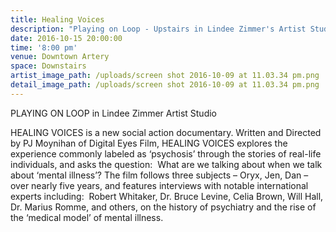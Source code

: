 ```yaml
---
title: Healing Voices
description: "Playing on Loop - Upstairs in Lindee Zimmer's Artist Studio throughout the festival. \nHEALING VOICES is a new social action documentary. Written and Directed by PJ Moynihan of Digital Eyes Film, HEALING VOICES explores the experience commonly labeled as ‘psychosis’ through the stories of real-life individuals, and asks the question:  What are we talking about when we talk about ‘mental illness’? The film follows three subjects – Oryx, Jen, Dan – over nearly five years, and features interviews with notable international experts including:  Robert Whitaker, Dr. Bruce Levine, Celia Brown, Will Hall, Dr. Marius Romme, and others, on the history of psychiatry and the rise of the ‘medical model’ of mental illness."
date: 2016-10-15 20:00:00
time: '8:00 pm'
venue: Downtown Artery
space: Downstairs
artist_image_path: /uploads/screen shot 2016-10-09 at 11.03.34 pm.png
detail_image_path: /uploads/screen shot 2016-10-09 at 11.03.34 pm.png
---
```



PLAYING ON LOOP in Lindee Zimmer Artist Studio

HEALING VOICES is a new social action documentary. Written and Directed by PJ Moynihan of Digital Eyes Film, HEALING VOICES explores the experience commonly labeled as ‘psychosis’ through the stories of real-life individuals, and asks the question:  What are we talking about when we talk about ‘mental illness’? The film follows three subjects – Oryx, Jen, Dan – over nearly five years, and features interviews with notable international experts including:  Robert Whitaker, Dr. Bruce Levine, Celia Brown, Will Hall, Dr. Marius Romme, and others, on the history of psychiatry and the rise of the ‘medical model’ of mental illness.